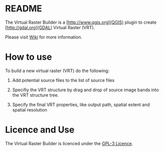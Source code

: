 # README #

The Virtual Raster Builder is a [http://www.qgis.org](QGIS) plugin to create [http://gdal.org](GDAL) Virtual Raster (VRT).

Please visit [Wiki](https://bitbucket.org/jakimowb/hub-timeseriesviewer/wiki/Home) for more information.

# How to use
To build a new virtual raster (VRT) do the following:

1. Add potential source files to the list of source files

2. Specifiy the VRT structure by drag and drop of source image bands into the VRT structure tree.

3. Specify the final VRT properties, like output path, spatial extent and spatial resolution

# Licence and Use #

The Virtual Raster Builder is licenced under the [GPL-3 Licence](LICENSE.txt).
